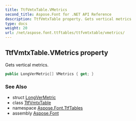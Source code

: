 ```yaml
---
title: TtfVmtxTable.VMetrics
second_title: Aspose.Font for .NET API Reference
description: TtfVmtxTable property. Gets vertical metrics
type: docs
weight: 20
url: /net/aspose.font.ttftables/ttfvmtxtable/vmetrics/
---
```

## TtfVmtxTable.VMetrics property

Gets vertical metrics.

```csharp
public LongVerMetric[] VMetrics { get; }
```

### See Also

* struct [LongVerMetric](../../ttfvmtxtable.longvermetric/)
* class [TtfVmtxTable](../)
* namespace [Aspose.Font.TtfTables](../../../aspose.font.ttftables/)
* assembly [Aspose.Font](../../../)


